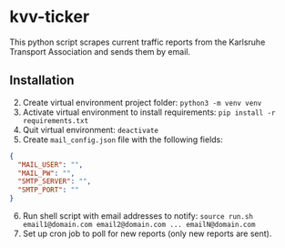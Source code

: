 # kvv-ticker

This python script scrapes current traffic reports from the Karlsruhe Transport Association and sends them by email.

## Installation
2. Create virtual environment project folder: `python3 -m venv venv`
3. Activate virtual environment to install requirements: `pip install -r requirements.txt`
4. Quit virtual environment: `deactivate`
5. Create `mail_config.json` file with the following fields: 
```json
{
  "MAIL_USER": "",
  "MAIL_PW": "",
  "SMTP_SERVER": "",
  "SMTP_PORT": ""
}
```
6. Run shell script with email addresses to notify: `source run.sh email1@domain.com email2@domain.com ... emailN@domain.com`
7. Set up cron job to poll for new reports (only new reports are sent).
